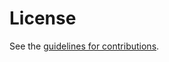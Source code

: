 # License

See the
[guidelines for contributions](https://github.com/Paolo-Volpato/draft-poidt-teas-actn-poi-assurance/blob/main/CONTRIBUTING.md).
